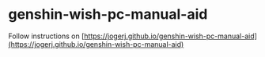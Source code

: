 # genshin-wish-pc-manual-aid

Follow instructions on [https://jogerj.github.io/genshin-wish-pc-manual-aid](https://jogerj.github.io/genshin-wish-pc-manual-aid)
